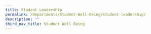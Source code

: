 ```yaml
---
title: Student Leadership
permalink: /departments/Student-Well-Being/student-leadership/
description: ""
third_nav_title: Student Well Being
---
```

